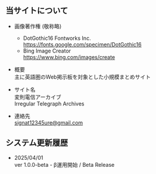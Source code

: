 ## 当サイトについて


- 画像著作権 (敬称略)  
  - DotGothic16 Fontworks Inc.
    https://fonts.google.com/specimen/DotGothic16
  - Bing Image Creator  
    https://www.bing.com/images/create


- 概要  
  主に英語圏のWeb掲示板を対象とした小規模まとめサイト
 

- サイト名  
  変則電信アーカイブ  
  Irregular Telegraph Archives


- 連絡先  
  signat12345ure@gmail.com


## システム更新履歴

- 2025/04/01  
  ver 1.0.0-beta - β運用開始 / Beta Release
